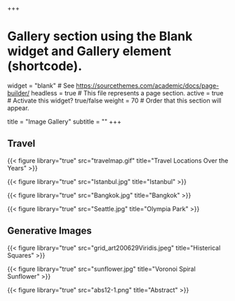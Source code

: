 +++
# Gallery section using the Blank widget and Gallery element (shortcode).
widget = "blank"  # See https://sourcethemes.com/academic/docs/page-builder/
headless = true  # This file represents a page section.
active = true  # Activate this widget? true/false
weight = 70  # Order that this section will appear.

title = "Image Gallery"
subtitle = ""
+++

## Travel

{{< figure library="true" src="travelmap.gif" title="Travel Locations Over the Years" >}}

{{< figure library="true" src="Istanbul.jpg" title="Istanbul" >}}

{{< figure library="true" src="Bangkok.jpg" title="Bangkok" >}}

{{< figure library="true" src="Seattle.jpg" title="Olympia Park" >}}

## Generative Images

{{< figure library="true" src="grid_art200629Viridis.jpeg" title="Histerical Squares" >}}

{{< figure library="true" src="sunflower.jpg" title="Voronoi Spiral Sunflower" >}}

{{< figure library="true" src="abs12-1.png" title="Abstract" >}}
